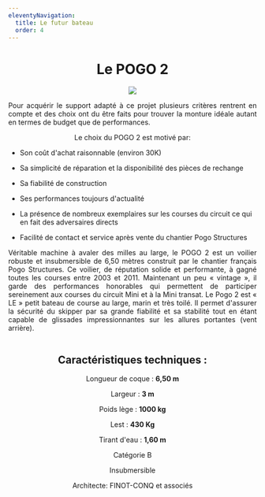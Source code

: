 ```yaml
---
eleventyNavigation:
  title: Le futur bateau
  order: 4
---
```

<h1 style="text-align: center">Le POGO 2</h1><p style="text-align: center"><img src="/images/pogo2_3.jpg"></p><p style="text-align: justify">Pour acquérir le support adapté à ce projet plusieurs critères rentrent en compte et des choix ont du être faits pour trouver la monture idéale autant en termes de budget que de performances.</p><p style="text-align: center">Le choix du POGO 2 est motivé par:</p>

*   Son coût d'achat raisonnable (environ 30K)
    
*   Sa simplicité de réparation et la disponibilité des pièces de rechange
    
*   Sa fiabilité de construction
    
*   Ses performances toujours d'actualité
    
*   La présence de nombreux exemplaires sur les courses du circuit ce qui en fait des adversaires directs
    
*   Facilité de contact et service après vente du chantier Pogo Structures
    

<p style="text-align: justify">Véritable machine à avaler des milles au large, le POGO 2 est un voilier robuste et insubmersible de 6,50 mètres construit par le chantier français Pogo Structures. Ce voilier, de réputation solide et performante, à gagné toutes les courses entre 2003 et 2011. Maintenant un peu « vintage », il garde des performances honorables qui permettent de participer sereinement aux courses du circuit Mini et à la Mini transat. Le Pogo 2 est « LE » petit bateau de course au large, marin et très toilé. Il permet d'assurer la sécurité du skipper par sa grande fiabilité et sa stabilité tout en étant capable de glissades impressionnantes sur les allures portantes (vent arrière).</p><p style="text-align: center"><img src="/images/pogo2_2.gif" alt=""></p><h2 style="text-align: center">Caractéristiques techniques :</h2><p style="text-align: center">Longueur de coque : <strong>6,50 m</strong></p><p style="text-align: center">Largeur : <strong>3 m</strong></p><p style="text-align: center">Poids lège : <strong>1000 kg</strong></p><p style="text-align: center">Lest : <strong>430 Kg</strong></p><p style="text-align: center">Tirant d'eau : <strong>1,60 m</strong></p><p style="text-align: center">Catégorie B</p><p style="text-align: center">Insubmersible</p><p style="text-align: center">Architecte: FINOT-CONQ et associés</p>